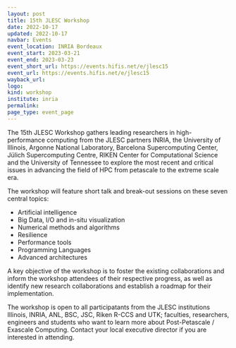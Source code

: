 ```yaml
---
layout: post
title: 15th JLESC Workshop
date: 2022-10-17
updated: 2022-10-17
navbar: Events
event_location: INRIA Bordeaux
event_start: 2023-03-21
event_end: 2023-03-23
event_short_url: https://events.hifis.net/e/jlesc15
event_url: https://events.hifis.net/e/jlesc15
wayback_url:
logo:
kind: workshop
institute: inria
permalink:
page_type: event_page
---
```


The 15th JLESC Workshop gathers leading researchers in high-performance computing from the JLESC partners INRIA, the University of Illinois, Argonne National Laboratory, Barcelona Supercomputing Center, Jülich Supercomputing Centre, RIKEN Center for Computational Science and the University of Tennessee
to explore the most recent and critical issues in advancing the field of HPC from petascale to the extreme scale era.

The workshop will feature short talk and break-out sessions on these seven central topics:

  * Artificial intelligence
  * Big Data, I/O and in-situ visualization
  * Numerical methods and algorithms
  * Resilience
  * Performance tools
  * Programming Languages
  * Advanced architectures

A key objective of the workshop is to foster the existing collaborations and inform the workshop attendees of their respective progress, as well as identify new research collaborations and establish a roadmap for their implementation.

The workshop is open to all participatants from the JLESC institutions Illinois, INRIA, ANL, BSC, JSC, Riken R-CCS and UTK; faculties, researchers, engineers and students who want to learn more about Post-Petascale / Exascale Computing. Contact your local executive director if you are interested in attending.
